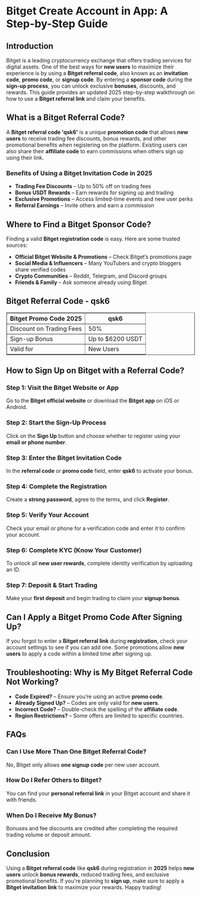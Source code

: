 <h1>Bitget Create Account in App: A Step-by-Step Guide</h1>
<h2>Introduction</h2>
<p>Bitget is a leading cryptocurrency exchange that offers trading services for digital assets. One of the best ways for <strong>new users</strong> to maximize their experience is by using a <strong>Bitget referral code</strong>, also known as an <strong>invitation code</strong>, <strong>promo code</strong>, or <strong>signup code</strong>. By entering a <strong>sponsor code</strong> during the <strong>sign-up process</strong>, you can unlock exclusive <strong>bonuses</strong>, discounts, and rewards. This guide provides an updated 2025 step-by-step walkthrough on how to use a <strong>Bitget referral link</strong> and claim your benefits.</p>

<h2>What is a Bitget Referral Code?</h2>
<p>A <strong>Bitget referral code 'qsk6'</strong> is a unique <strong>promotion code</strong> that allows <strong>new users</strong> to receive trading fee discounts, bonus rewards, and other promotional benefits when registering on the platform. Existing users can also share their <strong>affiliate code</strong> to earn commissions when others sign up using their link.</p>

<h3>Benefits of Using a Bitget Invitation Code in 2025</h3>
<ul>
    <li><strong>Trading Fee Discounts</strong> – Up to 50% off on trading fees</li>
    <li><strong>Bonus USDT Rewards</strong> – Earn rewards for signing up and trading</li>
    <li><strong>Exclusive Promotions</strong> – Access limited-time events and new user perks</li>
    <li><strong>Referral Earnings</strong> – Invite others and earn a commission</li>
</ul>

<h2>Where to Find a Bitget Sponsor Code?</h2>
<p>Finding a valid <strong>Bitget registration code</strong> is easy. Here are some trusted sources:</p>
<ul>
    <li><strong>Official Bitget Website & Promotions</strong> – Check Bitget’s promotions page</li>
    <li><strong>Social Media & Influencers</strong> – Many YouTubers and crypto bloggers share verified codes</li>
    <li><strong>Crypto Communities</strong> – Reddit, Telegram, and Discord groups</li>
    <li><strong>Friends & Family</strong> – Ask someone already using Bitget</li>
</ul>

<h2>Bitget Referral Code - qsk6</h2>
<table border="1">
    <tr>
        <th>Bitget Promo Code 2025</th>
        <th>qsk6</th>
    </tr>
    <tr>
        <td>Discount on Trading Fees</td>
        <td>50%</td>
    </tr>
    <tr>
        <td>Sign-up Bonus</td>
        <td>Up to $6200 USDT</td>
    </tr>
    <tr>
        <td>Valid for</td>
        <td>New Users</td>
    </tr>
</table>

<h2>How to Sign Up on Bitget with a Referral Code?</h2>

<h3>Step 1: Visit the Bitget Website or App</h3>
<p>Go to the <strong>Bitget official website</strong> or download the <strong>Bitget app</strong> on iOS or Android.</p>

<h3>Step 2: Start the Sign-Up Process</h3>
<p>Click on the <strong>Sign Up</strong> button and choose whether to register using your <strong>email or phone number</strong>.</p>

<h3>Step 3: Enter the Bitget Invitation Code</h3>
<p>In the <strong>referral code</strong> or <strong>promo code</strong> field, enter <strong>qsk6</strong> to activate your bonus.</p>

<h3>Step 4: Complete the Registration</h3>
<p>Create a <strong>strong password</strong>, agree to the terms, and click <strong>Register</strong>.</p>

<h3>Step 5: Verify Your Account</h3>
<p>Check your email or phone for a verification code and enter it to confirm your account.</p>

<h3>Step 6: Complete KYC (Know Your Customer)</h3>
<p>To unlock all <strong>new user rewards</strong>, complete identity verification by uploading an ID.</p>

<h3>Step 7: Deposit & Start Trading</h3>
<p>Make your <strong>first deposit</strong> and begin trading to claim your <strong>signup bonus</strong>.</p>

<h2>Can I Apply a Bitget Promo Code After Signing Up?</h2>
<p>If you forgot to enter a <strong>Bitget referral link</strong> during <strong>registration</strong>, check your account settings to see if you can add one. Some promotions allow <strong>new users</strong> to apply a code within a limited time after signing up.</p>

<h2>Troubleshooting: Why is My Bitget Referral Code Not Working?</h2>
<ul>
    <li><strong>Code Expired?</strong> – Ensure you’re using an active <strong>promo code</strong>.</li>
    <li><strong>Already Signed Up?</strong> – Codes are only valid for <strong>new users</strong>.</li>
    <li><strong>Incorrect Code?</strong> – Double-check the spelling of the <strong>affiliate code</strong>.</li>
    <li><strong>Region Restrictions?</strong> – Some offers are limited to specific countries.</li>
</ul>

<h2>FAQs</h2>

<h3>Can I Use More Than One Bitget Referral Code?</h3>
<p>No, Bitget only allows <strong>one signup code</strong> per new user account.</p>

<h3>How Do I Refer Others to Bitget?</h3>
<p>You can find your <strong>personal referral link</strong> in your Bitget account and share it with friends.</p>

<h3>When Do I Receive My Bonus?</h3>
<p>Bonuses and fee discounts are credited after completing the required trading volume or deposit amount.</p>

<h2>Conclusion</h2>
<p>Using a <strong>Bitget referral code</strong> like <strong>qsk6</strong> during registration in <strong>2025</strong> helps <strong>new users</strong> unlock <strong>bonus rewards</strong>, reduced trading fees, and exclusive promotional benefits. If you're planning to <strong>sign up</strong>, make sure to apply a <strong>Bitget invitation link</strong> to maximize your rewards. Happy trading!</p>
